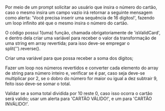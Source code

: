 Por meio de um prompt solicitar ao usuário que insira o número do cartão, caso o mesmo insira um campo vazio irá retornar a seguinte mensagem como alerta: 'Você precisa inserir uma sequência de 16 dígitos!', fazendo um loop infinito até que o mesmo insira o número do cartão.

O código possui 1(uma) função, chamada obrigatoriamente de 'isValidCard', e dentro dela criar uma variável para receber o valor da transformação de uma string em array revertida; para isso deve-se empregar o split('').reverse(). 

Criar uma variável para que possa receber a soma dos dígitos;

Fazer um loop nos números revertidos e converter cada elemento do array de string para número inteiro e, verificar se é par, caso seja deve-se multiplicar por 2, se o dobro do número for maior ou igual a dez subtrair 9, feito isso deve-se somar o total.

Validar se a soma total dividida por 10 reste 0, caso isso ocorra o cartão será valido; usar um alerta para 'CARTÃO VÁLIDO!', e um para 'CARTÃO INVÁLIDO!'.
